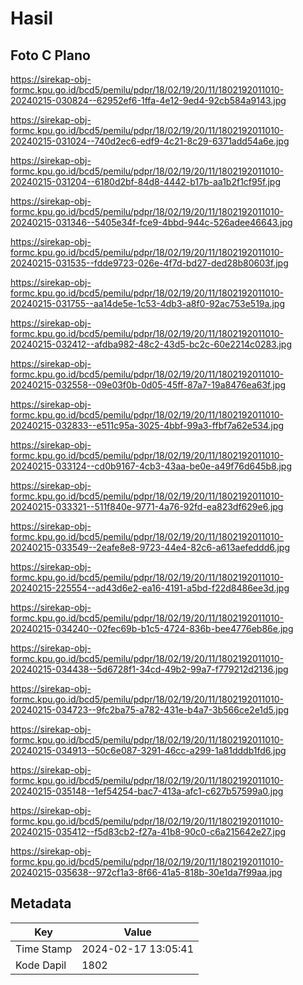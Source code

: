 # Hasil

## Foto C Plano

https://sirekap-obj-formc.kpu.go.id/bcd5/pemilu/pdpr/18/02/19/20/11/1802192011010-20240215-030824--62952ef6-1ffa-4e12-9ed4-92cb584a9143.jpg

https://sirekap-obj-formc.kpu.go.id/bcd5/pemilu/pdpr/18/02/19/20/11/1802192011010-20240215-031024--740d2ec6-edf9-4c21-8c29-6371add54a6e.jpg

https://sirekap-obj-formc.kpu.go.id/bcd5/pemilu/pdpr/18/02/19/20/11/1802192011010-20240215-031204--6180d2bf-84d8-4442-b17b-aa1b2f1cf95f.jpg

https://sirekap-obj-formc.kpu.go.id/bcd5/pemilu/pdpr/18/02/19/20/11/1802192011010-20240215-031346--5405e34f-fce9-4bbd-944c-526adee46643.jpg

https://sirekap-obj-formc.kpu.go.id/bcd5/pemilu/pdpr/18/02/19/20/11/1802192011010-20240215-031535--fdde9723-026e-4f7d-bd27-ded28b80603f.jpg

https://sirekap-obj-formc.kpu.go.id/bcd5/pemilu/pdpr/18/02/19/20/11/1802192011010-20240215-031755--aa14de5e-1c53-4db3-a8f0-92ac753e519a.jpg

https://sirekap-obj-formc.kpu.go.id/bcd5/pemilu/pdpr/18/02/19/20/11/1802192011010-20240215-032412--afdba982-48c2-43d5-bc2c-60e2214c0283.jpg

https://sirekap-obj-formc.kpu.go.id/bcd5/pemilu/pdpr/18/02/19/20/11/1802192011010-20240215-032558--09e03f0b-0d05-45ff-87a7-19a8476ea63f.jpg

https://sirekap-obj-formc.kpu.go.id/bcd5/pemilu/pdpr/18/02/19/20/11/1802192011010-20240215-032833--e511c95a-3025-4bbf-99a3-ffbf7a62e534.jpg

https://sirekap-obj-formc.kpu.go.id/bcd5/pemilu/pdpr/18/02/19/20/11/1802192011010-20240215-033124--cd0b9167-4cb3-43aa-be0e-a49f76d645b8.jpg

https://sirekap-obj-formc.kpu.go.id/bcd5/pemilu/pdpr/18/02/19/20/11/1802192011010-20240215-033321--511f840e-9771-4a76-92fd-ea823df629e6.jpg

https://sirekap-obj-formc.kpu.go.id/bcd5/pemilu/pdpr/18/02/19/20/11/1802192011010-20240215-033549--2eafe8e8-9723-44e4-82c6-a613aefeddd6.jpg

https://sirekap-obj-formc.kpu.go.id/bcd5/pemilu/pdpr/18/02/19/20/11/1802192011010-20240215-225554--ad43d6e2-ea16-4191-a5bd-f22d8486ee3d.jpg

https://sirekap-obj-formc.kpu.go.id/bcd5/pemilu/pdpr/18/02/19/20/11/1802192011010-20240215-034240--02fec69b-b1c5-4724-836b-bee4776eb86e.jpg

https://sirekap-obj-formc.kpu.go.id/bcd5/pemilu/pdpr/18/02/19/20/11/1802192011010-20240215-034438--5d6728f1-34cd-49b2-99a7-f779212d2136.jpg

https://sirekap-obj-formc.kpu.go.id/bcd5/pemilu/pdpr/18/02/19/20/11/1802192011010-20240215-034723--9fc2ba75-a782-431e-b4a7-3b566ce2e1d5.jpg

https://sirekap-obj-formc.kpu.go.id/bcd5/pemilu/pdpr/18/02/19/20/11/1802192011010-20240215-034913--50c6e087-3291-46cc-a299-1a81dddb1fd6.jpg

https://sirekap-obj-formc.kpu.go.id/bcd5/pemilu/pdpr/18/02/19/20/11/1802192011010-20240215-035148--1ef54254-bac7-413a-afc1-c627b57599a0.jpg

https://sirekap-obj-formc.kpu.go.id/bcd5/pemilu/pdpr/18/02/19/20/11/1802192011010-20240215-035412--f5d83cb2-f27a-41b8-90c0-c6a215642e27.jpg

https://sirekap-obj-formc.kpu.go.id/bcd5/pemilu/pdpr/18/02/19/20/11/1802192011010-20240215-035638--972cf1a3-8f66-41a5-818b-30e1da7f99aa.jpg


## Metadata

| Key        | Value               |
| ---------- | ------------------- |
| Time Stamp | 2024-02-17 13:05:41 |
| Kode Dapil | 1802                |



